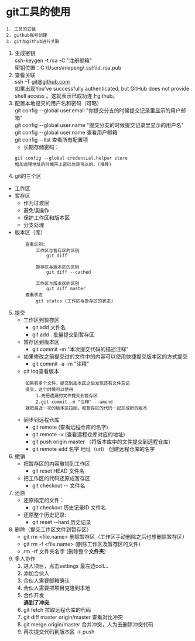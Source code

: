 # git工具的使用
```
1. 工具的安装
2. github账号创建
3. git与github进行关联
```
1. 生成密钥  
    ssh-keygen -t rsa -C "注册邮箱"  
    密钥位置：C:\Users\niepeng\\.ssh\id_rsa.pub
2. 查看关联  
    ssh -T git@github.com  
    如果出现You’ve successfully authenticated, but GitHub does not provide shell access 。这就表示已成功连上github。
3. 配置本地提交的用户名和密码（可略）  
git config --global user.email "你提交分支的时候提交记录里显示的用户邮箱"  
git config --global user.name "提交分支的时候提交记录里显示的用户名"  
git config --global user.name 查看用户邮箱  
git config --list  查看所有配置项  
    - 长期存储密码：  
    ```
    git config --global credential.helper store  
    增加远程地址的时候带上密码也是可以的。(推荐) 
    ```
4. git的三个区  
- 工作区
- 暂存区
    - 作为过渡层
    - 避免误操作
    - 保护工作区和版本区
    - 分支处理
- 版本区（库）
    ```
        查看区别:
            工作区与暂存区的区别
                git diff

            暂存区与版本区的区别
                git diff --cached

            工作区与版本区的区别
                git diff master
        查看状态
            git status (工作区与暂存区的状态)
    ```
5. 提交  
    - 工作区到暂存区  
        - git add 文件名  
        - git add .  批量提交到暂存区  
    - 暂存区到版本区  
        - git commit -m "本次提交代码的描述注释"
    - 如果修改之前提交过的文件中的内容可以使用快捷提交版本区的方式提交
        - git commit -a -m "注释"
    - git log查看版本
    ```
        如果有多个文件，提交到版本区之后发现还有文件忘记
        提交，这个时候可以使用
            1.先把遗漏的文件提交到暂存区
            2.git commit -m "注释" --amend
        就把最近一次的版本区拉回，和暂存区的代码一起形成新的版本
    ```
    - 同步到远程仓库  
        - git remote    (查看远程仓库的名字)  
        - git remote -v  (查看远程仓库对应的地址)  
        - git push origin master （将版本库中的文件提交到远程仓库）  
        - git remote add 名字 地址（url） 创建远程仓库的名字  
6. 撤销
    - 把暂存区的内容撤销到工作区
        - git reset HEAD 文件名
    - 把工作区的代码还原成暂存区
        - git checkout -- 文件名
7. 还原  
    - 还原指定的文件：
        - git checkout 历史记录ID 文件名
    - 还原整个历史记录:
        - git reset --hard 历史记录
8. 删除（提交工作区文件到暂存区）  
    - git rm <file.name>  删除暂存区（工作区手动删除之后也想删除暂存区）   
    - git rm -f <file.name> (删除工作区及暂存区的文件)  
    - rm -rf 文件夹名字 (删除整个**文件夹**)   
9. 多人协作
    1. 进入项目，点击settings 最左边coll...  
    2. 添加合伙人  
    3. 合伙人需要邮箱确认  
    4. 合伙人需要把项目克隆到本地  
    5. 合作开发  
    **遇到了冲突**:  
    1. git fetch  拉取远程仓库的代码  
    2. git diff master origin/master 查看对比冲突  
    3. git merge origin/master  合并冲突，人为去删除冲突代码  
    4. 再次提交代码到版本区 -> push  
